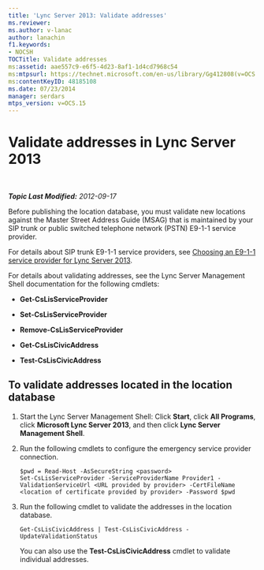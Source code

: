 ```yaml
---
title: 'Lync Server 2013: Validate addresses'
ms.reviewer: 
ms.author: v-lanac
author: lanachin
f1.keywords:
- NOCSH
TOCTitle: Validate addresses
ms:assetid: aae557c9-e6f5-4d23-8af1-1d4cd7968c54
ms:mtpsurl: https://technet.microsoft.com/en-us/library/Gg412808(v=OCS.15)
ms:contentKeyID: 48185108
ms.date: 07/23/2014
manager: serdars
mtps_version: v=OCS.15
---
```


<div data-xmlns="http://www.w3.org/1999/xhtml">

<div class="topic" data-xmlns="http://www.w3.org/1999/xhtml" data-msxsl="urn:schemas-microsoft-com:xslt" data-cs="https://msdn.microsoft.com/">

<div data-asp="https://msdn2.microsoft.com/asp">

# Validate addresses in Lync Server 2013

</div>

<div id="mainSection">

<div id="mainBody">

<span> </span>

_**Topic Last Modified:** 2012-09-17_

Before publishing the location database, you must validate new locations against the Master Street Address Guide (MSAG) that is maintained by your SIP trunk or public switched telephone network (PSTN) E9-1-1 service provider.

For details about SIP trunk E9-1-1 service providers, see [Choosing an E9-1-1 service provider for Lync Server 2013](lync-server-2013-choosing-an-e9-1-1-service-provider.md).

For details about validating addresses, see the Lync Server Management Shell documentation for the following cmdlets:

  - **Get-CsLisServiceProvider**

  - **Set-CsLisServiceProvider**

  - **Remove-CsLisServiceProvider**

  - **Get-CsLisCivicAddress**

  - **Test-CsLisCivicAddress**

<div>

## To validate addresses located in the location database

1.  Start the Lync Server Management Shell: Click **Start**, click **All Programs**, click **Microsoft Lync Server 2013**, and then click **Lync Server Management Shell**.

2.  Run the following cmdlets to configure the emergency service provider connection.
    
        $pwd = Read-Host -AsSecureString <password>
        Set-CsLisServiceProvider -ServiceProviderName Provider1 -ValidationServiceUrl <URL provided by provider> -CertFileName <location of certificate provided by provider> -Password $pwd

3.  Run the following cmdlet to validate the addresses in the location database.
    
        Get-CsLisCivicAddress | Test-CsLisCivicAddress -UpdateValidationStatus
    
    You can also use the **Test-CsLisCivicAddress** cmdlet to validate individual addresses.

</div>

</div>

<span> </span>

</div>

</div>

</div>

